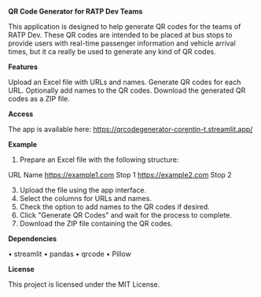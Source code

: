 **QR Code Generator for RATP Dev Teams**

This application is designed to help generate QR codes for the teams of RATP Dev. These QR codes are intended to be placed at bus stops to provide users with real-time passenger information and vehicle arrival times, but it ca really be used to generate any kind of QR codes.

**Features**

Upload an Excel file with URLs and names.
Generate QR codes for each URL.
Optionally add names to the QR codes.
Download the generated QR codes as a ZIP file.

**Access**

The app is available here: https://qrcodegenerator-corentin-t.streamlit.app/

**Example**

1.	Prepare an Excel file with the following structure:
   
URL	Name
https://example1.com
Stop 1
https://example2.com
Stop 2

3.	Upload the file using the app interface.
4.	Select the columns for URLs and names.
5.	Check the option to add names to the QR codes if desired.
6.	Click "Generate QR Codes" and wait for the process to complete.
7.	Download the ZIP file containing the QR codes.
   
**Dependencies**

•	streamlit
•	pandas
•	qrcode
•	Pillow

**License**

This project is licensed under the MIT License.
